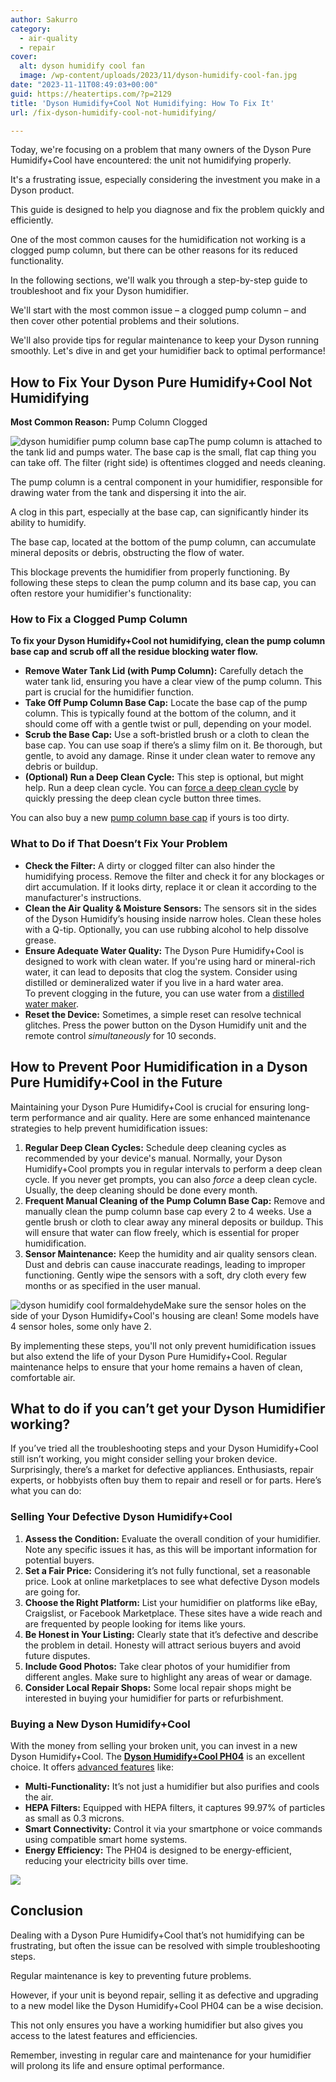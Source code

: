 ```yaml
---
author: Sakurro
category:
  - air-quality
  - repair
cover:
  alt: dyson humidify cool fan
  image: /wp-content/uploads/2023/11/dyson-humidify-cool-fan.jpg
date: "2023-11-11T08:49:03+00:00"
guid: https://heatertips.com/?p=2129
title: 'Dyson Humidify+Cool Not Humidifying: How To Fix It'
url: /fix-dyson-humidify-cool-not-humidifying/

---
```

Today, we're focusing on a problem that many owners of the Dyson Pure Humidify+Cool have encountered: the unit not humidifying properly.

It's a frustrating issue, especially considering the investment you make in a Dyson product.

This guide is designed to help you diagnose and fix the problem quickly and efficiently.

One of the most common causes for the humidification not working is a clogged pump column, but there can be other reasons for its reduced functionality.

In the following sections, we'll walk you through a step-by-step guide to troubleshoot and fix your Dyson humidifier.

We'll start with the most common issue – a clogged pump column – and then cover other potential problems and their solutions.

We'll also provide tips for regular maintenance to keep your Dyson running smoothly. Let's dive in and get your humidifier back to optimal performance!

## How to Fix Your Dyson Pure Humidify+Cool Not Humidifying

**Most Common Reason:** Pump Column Clogged

![dyson humidifier pump column base cap](/wp-content/uploads/2023/10/dyson-humidifier-pump-column-base-cap-1024x425.jpg)The pump column is attached to the tank lid and pumps water. The base cap is the small, flat cap thing you can take off. The filter (right side) is oftentimes clogged and needs cleaning.

The pump column is a central component in your humidifier, responsible for drawing water from the tank and dispersing it into the air.

A clog in this part, especially at the base cap, can significantly hinder its ability to humidify.

The base cap, located at the bottom of the pump column, can accumulate mineral deposits or debris, obstructing the flow of water.

This blockage prevents the humidifier from properly functioning. By following these steps to clean the pump column and its base cap, you can often restore your humidifier's functionality:

### How to Fix a Clogged Pump Column

**To fix your Dyson Humidify+Cool not humidifying, clean the pump column base cap and scrub off all the residue blocking water flow.**

- **Remove Water Tank Lid (with Pump Column):** Carefully detach the water tank lid, ensuring you have a clear view of the pump column. This part is crucial for the humidifier function.
- **Take Off Pump Column Base Cap:** Locate the base cap of the pump column. This is typically found at the bottom of the column, and it should come off with a gentle twist or pull, depending on your model.
- **Scrub the Base Cap:** Use a soft-bristled brush or a cloth to clean the base cap. You can use soap if there’s a slimy film on it. Be thorough, but gentle, to avoid any damage. Rinse it under clean water to remove any debris or buildup.
- **(Optional) Run a Deep Clean Cycle:** This step is optional, but might help. Run a deep clean cycle. You can [force a deep clean cycle](/fix-dyson-deep-clean-cycle-not-working/) by quickly pressing the deep clean cycle button three times.

You can also buy a new [pump column base cap](https://www.dyson.com/support/journey/spare-details.970754-01) if yours is too dirty.

### What to Do if That Doesn’t Fix Your Problem

- **Check the Filter:** A dirty or clogged filter can also hinder the humidifying process. Remove the filter and check it for any blockages or dirt accumulation. If it looks dirty, replace it or clean it according to the manufacturer's instructions.
- **Clean the Air Quality & Moisture Sensors:** The sensors sit in the sides of the Dyson Humidify’s housing inside narrow holes. Clean these holes with a Q-tip. Optionally, you can use rubbing alcohol to help dissolve grease.
- **Ensure Adequate Water Quality:** The Dyson Pure Humidify+Cool is designed to work with clean water. If you're using hard or mineral-rich water, it can lead to deposits that clog the system. Consider using distilled or demineralized water if you live in a hard water area.  
To prevent clogging in the future, you can use water from a [distilled water maker](https://www.amazon.com/CO-Z-Distiller-Stainless-Distilling-Countertop/dp/B078GHJ921?__mk_de_DE=%C3%85M%C3%85%C5%BD%C3%95%C3%91&crid=1RXRCQLSUHO38&keywords=distilled%2Bwater%2Bmaker&qid=1699692003&sprefix=distilled%2Bwater%2Bmaker%2Caps%2C88&sr=8-2-spons&sp_csd=d2lkZ2V0TmFtZT1zcF9hdGY&th=1&linkCode=ll1&tag=heatertips-20&linkId=3bf9b099cacf0fed2782d8ceccff1b12&language=en_US&ref_=as_li_ss_tl).
- **Reset the Device:** Sometimes, a simple reset can resolve technical glitches. Press the power button on the Dyson Humidify unit and the remote control _simultaneously_ for 10 seconds.

## How to Prevent Poor Humidification in a Dyson Pure Humidify+Cool in the Future

Maintaining your Dyson Pure Humidify+Cool is crucial for ensuring long-term performance and air quality. Here are some enhanced maintenance strategies to help prevent humidification issues:

1. **Regular Deep Clean Cycles:** Schedule deep cleaning cycles as recommended by your device's manual. Normally, your Dyson Humidify+Cool prompts you in regular intervals to perform a deep clean cycle. If you never get prompts, you can also _force_ a deep clean cycle. Usually, the deep cleaning should be done every month.
1. **Frequent Manual Cleaning of the Pump Column Base Cap:** Remove and manually clean the pump column base cap every 2 to 4 weeks. Use a gentle brush or cloth to clear away any mineral deposits or buildup. This will ensure that water can flow freely, which is essential for proper humidification.
1. **Sensor Maintenance:** Keep the humidity and air quality sensors clean. Dust and debris can cause inaccurate readings, leading to improper functioning. Gently wipe the sensors with a soft, dry cloth every few months or as specified in the user manual.

![dyson humidify cool formaldehyde](/wp-content/uploads/2023/11/dyson-humidify-cool-formaldehyde.jpg)Make sure the sensor holes on the side of your Dyson Humidify+Cool's housing are clean! Some models have 4 sensor holes, some only have 2.

By implementing these steps, you'll not only prevent humidification issues but also extend the life of your Dyson Pure Humidify+Cool. Regular maintenance helps to ensure that your home remains a haven of clean, comfortable air.

## What to do if you can’t get your Dyson Humidifier working?

If you’ve tried all the troubleshooting steps and your Dyson Humidify+Cool still isn’t working, you might consider selling your broken device. Surprisingly, there’s a market for defective appliances. Enthusiasts, repair experts, or hobbyists often buy them to repair and resell or for parts. Here’s what you can do:

### **Selling Your Defective Dyson Humidify+Cool**

1. **Assess the Condition:** Evaluate the overall condition of your humidifier. Note any specific issues it has, as this will be important information for potential buyers.
1. **Set a Fair Price:** Considering it’s not fully functional, set a reasonable price. Look at online marketplaces to see what defective Dyson models are going for.
1. **Choose the Right Platform:** List your humidifier on platforms like eBay, Craigslist, or Facebook Marketplace. These sites have a wide reach and are frequented by people looking for items like yours.
1. **Be Honest in Your Listing:** Clearly state that it’s defective and describe the problem in detail. Honesty will attract serious buyers and avoid future disputes.
1. **Include Good Photos:** Take clear photos of your humidifier from different angles. Make sure to highlight any areas of wear or damage.
1. **Consider Local Repair Shops:** Some local repair shops might be interested in buying your humidifier for parts or refurbishment.

### **Buying a New Dyson Humidify+Cool**

With the money from selling your broken unit, you can invest in a new Dyson Humidify+Cool. The [**Dyson Humidify+Cool PH04**](https://www.amazon.com/Dyson-Purifier-Humidify-Cool-Formaldehyde/dp/B0B3F749ZJ?&linkCode=ll1&tag=heatertips-20&linkId=0dbdf730d1183529098dc73f578db9f6&language=en_US&ref_=as_li_ss_tl) is an excellent choice. It offers [advanced features](/are-dyson-humidify-cool-fans-worth-it/) like:

- **Multi-Functionality:** It’s not just a humidifier but also purifies and cools the air.
- **HEPA Filters:** Equipped with HEPA filters, it captures 99.97% of particles as small as 0.3 microns.
- **Smart Connectivity:** Control it via your smartphone or voice commands using compatible smart home systems.
- **Energy Efficiency:** The PH04 is designed to be energy-efficient, reducing your electricity bills over time.

![](/wp-content/uploads/2023/09/dyson-pure-humidify-cool-air-purifier.jpg)

## Conclusion

Dealing with a Dyson Pure Humidify+Cool that’s not humidifying can be frustrating, but often the issue can be resolved with simple troubleshooting steps.

Regular maintenance is key to preventing future problems.

However, if your unit is beyond repair, selling it as defective and upgrading to a new model like the Dyson Humidify+Cool PH04 can be a wise decision.

This not only ensures you have a working humidifier but also gives you access to the latest features and efficiencies.

Remember, investing in regular care and maintenance for your humidifier will prolong its life and ensure optimal performance.
